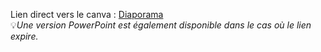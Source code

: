 Lien direct vers le canva : [Diaporama](https://www.canva.com/design/DAGbgoceqKU/4Qzupjsth8Wj-VaKOFbxZQ/edit?utm_content=DAGbgoceqKU&utm_campaign=designshare&utm_medium=link2&utm_source=sharebutton)  
💡*Une version PowerPoint est également disponible dans le cas où le lien expire.* 
